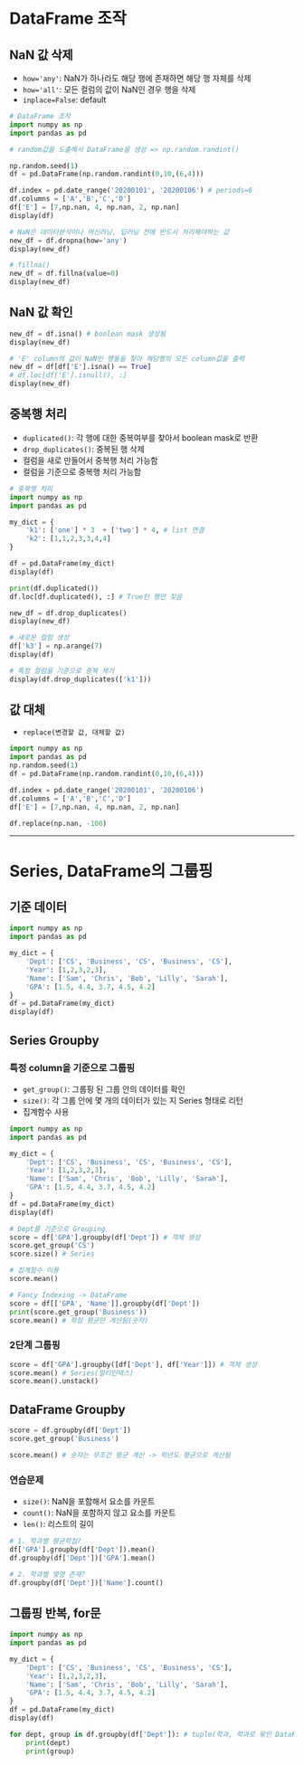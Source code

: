 # DataFrame 조작

## NaN 값 삭제

- `how='any'`: NaN가 하나라도 해당 행에 존재하면 해당 행 자체를 삭제
- `how='all'`: 모든 컬럼의 값이 NaN인 경우 행을 삭제
- `inplace=False`: default

```python
# DataFrame 조작
import numpy as np
import pandas as pd

# random값을 도출해서 DataFrame을 생성 => np.random.randint()

np.random.seed(1)
df = pd.DataFrame(np.random.randint(0,10,(6,4)))

df.index = pd.date_range('20200101', '20200106') # periods=6
df.columns = ['A','B','C','D']
df['E'] = [7,np.nan, 4, np.nan, 2, np.nan]
display(df)

# NaN은 데이터분석이나 머신러닝, 딥러닝 전에 반드시 처리해야하는 값
new_df = df.dropna(how='any') 
display(new_df)

# fillna()
new_df = df.fillna(value=0)
display(new_df)
```



## NaN 값 확인

```python
new_df = df.isna() # boolean mask 생성됨
display(new_df) 

# 'E' column의 값이 NaN인 행들을 찾아 해당행의 모든 column값을 출력
new_df = df[df['E'].isna() == True]
# df.loc[df['E'].isnull(), :]
display(new_df)
```



## 중복행 처리

- `duplicated()`: 각 행에 대한 중복여부를 찾아서 boolean mask로 반환
- `drop_duplicates()`: 중복된 행 삭제
- 컬럼을 새로 만들어서 중복행 처리 가능함
- 컬럼을 기준으로 중복행 처리 가능함

```python
# 중복행 처리
import numpy as np
import pandas as pd

my_dict = {
    'k1': ['one'] * 3  + ['two'] * 4, # list 연결
    'k2': [1,1,2,3,3,4,4]
}

df = pd.DataFrame(my_dict)
display(df)

print(df.duplicated()) 
df.loc[df.duplicated(), :] # True인 행만 찾음

new_df = df.drop_duplicates()
display(new_df)

# 새로운 컬럼 생성
df['k3'] = np.arange(7)
display(df)

# 특정 컬럼을 기준으로 중복 제거
display(df.drop_duplicates(['k1']))
```



## 값 대체

- `replace(변경할 값, 대체할 값)`

```python
import numpy as np
import pandas as pd
np.random.seed(1)
df = pd.DataFrame(np.random.randint(0,10,(6,4)))

df.index = pd.date_range('20200101', '20200106') 
df.columns = ['A','B','C','D']
df['E'] = [7,np.nan, 4, np.nan, 2, np.nan]

df.replace(np.nan, -100)
```



------

# Series, DataFrame의 그룹핑

## 기준 데이터

```python
import numpy as np
import pandas as pd

my_dict = {
    'Dept': ['CS', 'Business', 'CS', 'Business', 'CS'],
    'Year': [1,2,3,2,3],
    'Name': ['Sam', 'Chris', 'Bob', 'Lilly', 'Sarah'],
    'GPA': [1.5, 4.4, 3.7, 4.5, 4.2]
}
df = pd.DataFrame(my_dict)
display(df)
```

## Series Groupby

### 특정 column을 기준으로 그룹핑

- `get_group()`: 그룹핑 된 그룹 안의 데이터를 확인
- `size()`: 각 그룹 안에 몇 개의 데이터가 있는 지 Series 형태로 리턴
- 집계함수 사용

```python
import numpy as np
import pandas as pd

my_dict = {
    'Dept': ['CS', 'Business', 'CS', 'Business', 'CS'],
    'Year': [1,2,3,2,3],
    'Name': ['Sam', 'Chris', 'Bob', 'Lilly', 'Sarah'],
    'GPA': [1.5, 4.4, 3.7, 4.5, 4.2]
}
df = pd.DataFrame(my_dict)
display(df)

# Dept를 기준으로 Grouping
score = df['GPA'].groupby(df['Dept']) # 객체 생성
score.get_group('CS')
score.size() # Series

# 집계함수 이용
score.mean()

# Fancy Indexing -> DataFrame
score = df[['GPA', 'Name']].groupby(df['Dept'])
print(score.get_group('Business'))
score.mean() # 학점 평균만 계산됨(숫자)
```



### 2단계 그룹핑

```python
score = df['GPA'].groupby([df['Dept'], df['Year']]) # 객체 생성
score.mean() # Series(멀티인덱스)
score.mean().unstack()
```



## DataFrame Groupby


```python
score = df.groupby(df['Dept'])
score.get_group('Business')

score.mean() # 숫자는 무조건 평균 계산 -> 학년도 평균으로 계산됨
```

### 연습문제

- `size()`: NaN을 포함해서 요소를 카운트
- `count()`: NaN을 포함하지 않고 요소를 카운트
- `len()`: 리스트의 길이

```python
# 1. 학과별 평균학점?
df['GPA'].groupby(df['Dept']).mean()
df.groupby(df['Dept'])['GPA'].mean()

# 2. 학과별 몇명 존재?
df.groupby(df['Dept'])['Name'].count()
```

## 그룹핑 반복, for문

```python
import numpy as np
import pandas as pd

my_dict = {
    'Dept': ['CS', 'Business', 'CS', 'Business', 'CS'],
    'Year': [1,2,3,2,3],
    'Name': ['Sam', 'Chris', 'Bob', 'Lilly', 'Sarah'],
    'GPA': [1.5, 4.4, 3.7, 4.5, 4.2]
}
df = pd.DataFrame(my_dict)
display(df)

for dept, group in df.groupby(df['Dept']): # tuple(학과, 학과로 묶인 DataFrame)
    print(dept)
    print(group)
```

